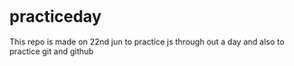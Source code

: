 # practiceday
This repo is made on 22nd jun to practice js through out a day and also to practice git and github
